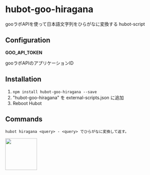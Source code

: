 hubot-goo-hiragana
==================

gooラボAPIを使って日本語文字列をひらがなに変換する hubot-script

## Configuration

**GOO_API_TOKEN**

gooラボAPIのアプリケーションID

## Installation

1. `npm install hubot-goo-hiragana --save`
2. "hubot-goo-hiragana" を external-scripts.json に追加
4. Reboot Hubot

## Commands

```
hubot hiragana <query> - <query> でひらがなに変換して返す。
```

<img src="http://u.xgoo.jp/img/supportedbygoo.png" width="100px" >

